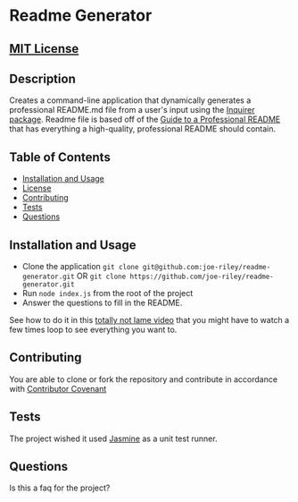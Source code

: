 # Readme Generator

## [MIT License](./LICENSE)

## Description 
Creates a command-line application that dynamically generates a professional README.md file from a user's input using the [Inquirer package](https://www.npmjs.com/package/inquirer). Readme file is based off of the [Guide to a Professional README](https://github.com/coding-boot-camp/potential-enigma/blob/master/readme-guide.md) that has everything a high-quality, professional README should contain.


## Table of Contents
* [Installation and Usage](#installation_and_usage)
* [License](#license)
* [Contributing](#contributing)
* [Tests](#tests)
* [Questions](#questions)


## Installation and Usage
* Clone the application `git clone git@github.com:joe-riley/readme-generator.git` OR `git clone https://github.com/joe-riley/readme-generator.git`
* Run `node index.js` from the root of the project 
* Answer the questions to fill in the README.

See how to do it in this [totally not lame video](https://drive.google.com/file/d/1M4iTKFlaeex7PDQ6UOVDUguaVTEDaiyF/preview) that you might have to watch a few times loop to see everything you want to.


## Contributing
You are able to clone or fork the repository and contribute in accordance with [Contributor Covenant](code_of_conduct.md)


## Tests
The project wished it used [Jasmine](https://www.npmjs.com/package/jasmine) as a unit test runner.

## Questions
Is this a faq for the project?